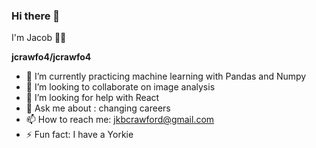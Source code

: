 ### Hi there 👋 
I'm Jacob 🚴‍♂️

**jcrawfo4/jcrawfo4**


- 🌱 I’m currently practicing machine learning with Pandas and Numpy 
- 👯 I’m looking to collaborate on image analysis 
- 🤔 I’m looking for help with React
- 💬 Ask me about : changing careers 
- 📫 How to reach me: jkbcrawford@gmail.com
- ⚡ Fun fact: I have a Yorkie
